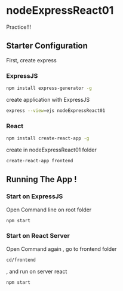 # nodeExpressReact01
Practice!!!
## Starter Configuration
First, create express
### ExpressJS
```bash
npm install express-generator -g
```
create application with ExpressJS
```bash
express --view=ejs nodeExpressReact01
```
### React 
```bash
npm install create-react-app -g
```
create in nodeExpressReact01 folder
```bash
create-react-app frontend
```
## Running The App !

### Start on ExpressJS 
Open Command line on root folder
```bash
npm start
```
### Start on React Server
Open Command again , go to frontend folder 
```bash
cd/frontend
```
, and run on server react
```bash
npm start
```
